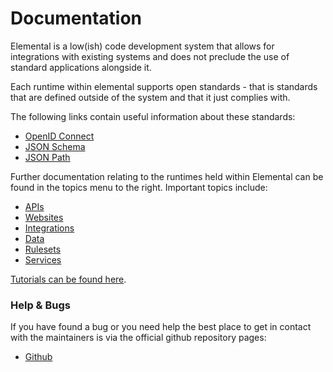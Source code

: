 # Documentation

Elemental is a low(ish) code development system that allows for integrations with existing systems and does not preclude the use of standard applications alongside it.

Each runtime within elemental supports open standards - that is standards that are defined outside of the system and that it just complies with.

The following links contain useful information about these standards:

* [OpenID Connect](https://openid.net/connect/)
* [JSON Schema](https://json-schema.org/)
* [JSON Path](https://goessner.net/articles/JsonPath/index.html#e2)

Further documentation relating to the runtimes held within Elemental can be found in the topics menu to the right. Important topics include:

* [APIs](/documentation/apis)
* [Websites](/documentation/websites)
* [Integrations](/documentation/integrations)
* [Data](/documentation/data)
* [Rulesets](/documentation/rulesets)
* [Services](/documentation/services)

[Tutorials can be found here](/documentation/tutorial).

### Help & Bugs

If you have found a bug or you need help the best place to get in contact with the maintainers is via the official github repository pages:

* [Github](https://github.com/PhilipSkinner/elemental)